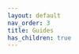 ```yaml
---
layout: default
nav_order: 3
title: Guides
has_children: true
---
```

<!--Copyright (c) Laserfiche.
See LICENSE and LICENSE-CODE in the project root for license information.-->

